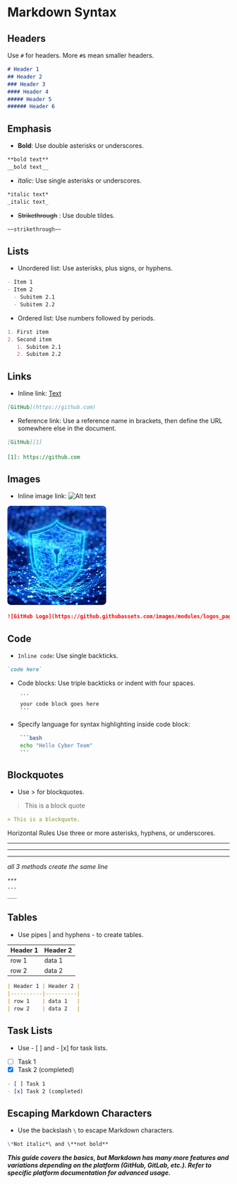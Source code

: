 # Markdown Syntax

## Headers

Use `#` for headers. More `#`s mean smaller headers.

```markdown
# Header 1
## Header 2
### Header 3
#### Header 4
##### Header 5
###### Header 6
```
## Emphasis
- **Bold**: Use double asterisks or underscores.

```markdown
**bold text**
__bold text__
```
- _Italic_: Use single asterisks or underscores.

```markdown
*italic text*
_italic text_
```

- ~~Strikethrough~~ : Use double tildes.
```markdown
~~strikethrough~~
```

## Lists
- Unordered list: Use asterisks, plus signs, or hyphens.

```markdown
- Item 1
- Item 2
  - Subitem 2.1
  - Subitem 2.2
```
- Ordered list: Use numbers followed by periods.

```markdown
1. First item
2. Second item
   1. Subitem 2.1
   2. Subitem 2.2
```
## Links
- Inline link: [Text](URL)

```markdown
[GitHub](https://github.com)
```
- Reference link: Use a reference name in brackets, then define the URL somewhere else in the document.

```markdown
[GitHub][1]

[1]: https://github.com
```
## Images
- Inline image link: ![Alt text](URL)
  
![example](assets/image_example.png)

```markdown
![GitHub Logo](https://github.githubassets.com/images/modules/logos_page/GitHub-Mark.png)
```
## Code
- `Inline code`: Use single backticks.

```markdown
`code here`
```

- Code blocks: Use triple backticks or indent with four spaces.

```
    ```
    your code block goes here
    ```
```

- Specify language for syntax highlighting inside code block:

```bash
    ```bash
    echo "Hello Cyber Team"
    ```
```

## Blockquotes
- Use > for blockquotes.
> This is a block quote
```markdown
> This is a blockquote.
```
Horizontal Rules
Use three or more asterisks, hyphens, or underscores.

****
----
____
*all 3 methods create the same line*

```markdown
***
---
___

```
## Tables
- Use pipes | and hyphens - to create tables.

| Header 1 | Header 2 |
|----------|----------|
| row 1    | data 1   |
| row 2    | data 2   |

```markdown
| Header 1 | Header 2 |
|----------|----------|
| row 1    | data 1   |
| row 2    | data 2   |
```

## Task Lists
- Use - [ ] and - [x] for task lists.

- [ ] Task 1
- [x] Task 2 (completed)

```markdown
- [ ] Task 1
- [x] Task 2 (completed)
```

## Escaping Markdown Characters
 - Use the backslash `\` to escape Markdown characters.

```markdown
\*Not italic*\ and \**not bold**
```


    
***This guide covers the basics, but Markdown has many more features and variations depending on the platform (GitHub, GitLab, etc.). Refer to specific platform documentation for advanced usage.***
